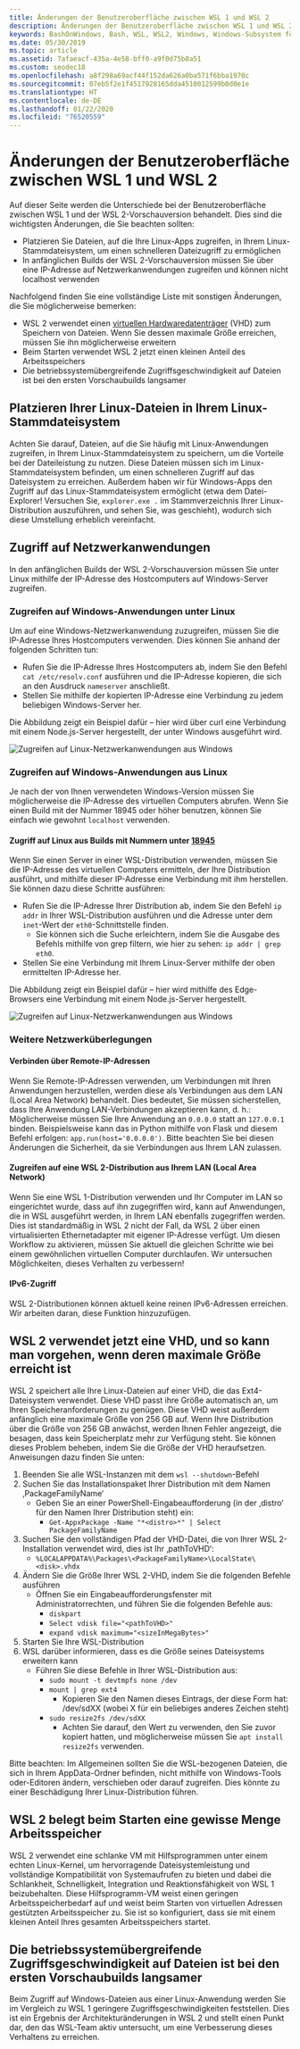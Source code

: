 ```yaml
---
title: Änderungen der Benutzeroberfläche zwischen WSL 1 und WSL 2
description: Änderungen der Benutzeroberfläche zwischen WSL 1 und WSL 2
keywords: BashOnWindows, Bash, WSL, WSL2, Windows, Windows-Subsystem für Linux, Windows-Subsystem, Ubuntu, Debian, Suse, Windows 10
ms.date: 05/30/2019
ms.topic: article
ms.assetid: 7afaeacf-435a-4e58-bff0-a9f0d75b8a51
ms.custom: seodec18
ms.openlocfilehash: a8f298a69acf44f152da626a0ba571f6bba1970c
ms.sourcegitcommit: 07eb5f2e1f4517928165dda4510012599b0d0e1e
ms.translationtype: HT
ms.contentlocale: de-DE
ms.lasthandoff: 01/22/2020
ms.locfileid: "76520559"
---
```

# <a name="user-experience-changes-between-wsl-1-and-wsl-2"></a>Änderungen der Benutzeroberfläche zwischen WSL 1 und WSL 2

Auf dieser Seite werden die Unterschiede bei der Benutzeroberfläche zwischen WSL 1 und der WSL 2-Vorschauversion behandelt. Dies sind die wichtigsten Änderungen, die Sie beachten sollten:

- Platzieren Sie Dateien, auf die Ihre Linux-Apps zugreifen, in Ihrem Linux-Stammdateisystem, um einen schnelleren Dateizugriff zu ermöglichen
- In anfänglichen Builds der WSL 2-Vorschauversion müssen Sie über eine IP-Adresse auf Netzwerkanwendungen zugreifen und können nicht localhost verwenden

Nachfolgend finden Sie eine vollständige Liste mit sonstigen Änderungen, die Sie möglicherweise bemerken:

- WSL 2 verwendet einen [virtuellen Hardwaredatenträger](https://en.wikipedia.org/wiki/VHD_(file_format)) (VHD) zum Speichern von Dateien. Wenn Sie dessen maximale Größe erreichen, müssen Sie ihn möglicherweise erweitern
- Beim Starten verwendet WSL 2 jetzt einen kleinen Anteil des Arbeitsspeichers
- Die betriebssystemübergreifende Zugriffsgeschwindigkeit auf Dateien ist bei den ersten Vorschaubuilds langsamer

## <a name="place-your-linux-files-in-your-linux-root-file-system"></a>Platzieren Ihrer Linux-Dateien in Ihrem Linux-Stammdateisystem
Achten Sie darauf, Dateien, auf die Sie häufig mit Linux-Anwendungen zugreifen, in Ihrem Linux-Stammdateisystem zu speichern, um die Vorteile bei der Dateileistung zu nutzen. Diese Dateien müssen sich im Linux-Stammdateisystem befinden, um einen schnelleren Zugriff auf das Dateisystem zu erreichen. Außerdem haben wir für Windows-Apps den Zugriff auf das Linux-Stammdateisystem ermöglicht (etwa dem Datei-Explorer! Versuchen Sie, `explorer.exe .` im Stammverzeichnis Ihrer Linux-Distribution auszuführen, und sehen Sie, was geschieht), wodurch sich diese Umstellung erheblich vereinfacht. 

## <a name="accessing-network-applications"></a>Zugriff auf Netzwerkanwendungen
In den anfänglichen Builds der WSL 2-Vorschauversion müssen Sie unter Linux mithilfe der IP-Adresse des Hostcomputers auf Windows-Server zugreifen.

### <a name="accessing-windows-applications-from-linux"></a>Zugreifen auf Windows-Anwendungen unter Linux
Um auf eine Windows-Netzwerkanwendung zuzugreifen, müssen Sie die IP-Adresse Ihres Hostcomputers verwenden. Dies können Sie anhand der folgenden Schritten tun:

- Rufen Sie die IP-Adresse Ihres Hostcomputers ab, indem Sie den Befehl `cat /etc/resolv.conf` ausführen und die IP-Adresse kopieren, die sich an den Ausdruck `nameserver` anschließt. 
- Stellen Sie mithilfe der kopierten IP-Adresse eine Verbindung zu jedem beliebigen Windows-Server her.

Die Abbildung zeigt ein Beispiel dafür – hier wird über curl eine Verbindung mit einem Node.js-Server hergestellt, der unter Windows ausgeführt wird. 

![Zugreifen auf Linux-Netzwerkanwendungen aus Windows](media/wsl2-network-l2w.png)

### <a name="accessing-linux-applications-from-windows"></a>Zugreifen auf Windows-Anwendungen aus Linux

Je nach der von Ihnen verwendeten Windows-Version müssen Sie möglicherweise die IP-Adresse des virtuellen Computers abrufen. Wenn Sie einen Build mit der Nummer 18945 oder höher benutzen, können Sie einfach wie gewohnt `localhost` verwenden. 

#### <a name="accessing-linux-on-builds-lower-than-18945"></a>Zugriff auf Linux aus Builds mit Nummern unter [18945](https://blogs.windows.com/windowsexperience/2019/07/26/announcing-windows-10-insider-preview-build-18945/)

Wenn Sie einen Server in einer WSL-Distribution verwenden, müssen Sie die IP-Adresse des virtuellen Computers ermitteln, der Ihre Distribution ausführt, und mithilfe dieser IP-Adresse eine Verbindung mit ihm herstellen. Sie können dazu diese Schritte ausführen:

- Rufen Sie die IP-Adresse Ihrer Distribution ab, indem Sie den Befehl `ip addr` in Ihrer WSL-Distribution ausführen und die Adresse unter dem `inet`-Wert der `eth0`-Schnittstelle finden.
   - Sie können sich die Suche erleichtern, indem Sie die Ausgabe des Befehls mithilfe von grep filtern, wie hier zu sehen: `ip addr | grep eth0`.
- Stellen Sie eine Verbindung mit Ihrem Linux-Server mithilfe der oben ermittelten IP-Adresse her.

Die Abbildung zeigt ein Beispiel dafür – hier wird mithilfe des Edge-Browsers eine Verbindung mit einem Node.js-Server hergestellt.

![Zugreifen auf Linux-Netzwerkanwendungen aus Windows](media/wsl2-network-w2l.jpg)

### <a name="other-networking-considerations"></a>Weitere Netzwerküberlegungen

#### <a name="connecting-via-remote-ip-addresses"></a>Verbinden über Remote-IP-Adressen

Wenn Sie Remote-IP-Adressen verwenden, um Verbindungen mit Ihren Anwendungen herzustellen, werden diese als Verbindungen aus dem LAN (Local Area Network) behandelt. Dies bedeutet, Sie müssen sicherstellen, dass Ihre Anwendung LAN-Verbindungen akzeptieren kann, d. h.: Möglicherweise müssen Sie Ihre Anwendung an `0.0.0.0` statt an `127.0.0.1` binden. Beispielsweise kann das in Python mithilfe von Flask und diesem Befehl erfolgen: `app.run(host='0.0.0.0')`. Bitte beachten Sie bei diesen Änderungen die Sicherheit, da sie Verbindungen aus Ihrem LAN zulassen. 

#### <a name="accessing-a-wsl2-distro-from-your-local-area-network-lan"></a>Zugreifen auf eine WSL 2-Distribution aus Ihrem LAN (Local Area Network)

Wenn Sie eine WSL 1-Distribution verwenden und Ihr Computer im LAN so eingerichtet wurde, dass auf ihn zugegriffen wird, kann auf Anwendungen, die in WSL ausgeführt werden, in Ihrem LAN ebenfalls zugegriffen werden. Dies ist standardmäßig in WSL 2 nicht der Fall, da WSL 2 über einen virtualisierten Ethernetadapter mit eigener IP-Adresse verfügt. Um diesen Workflow zu aktivieren, müssen Sie aktuell die gleichen Schritte wie bei einem gewöhnlichen virtuellen Computer durchlaufen. Wir untersuchen Möglichkeiten, dieses Verhalten zu verbessern!

#### <a name="ipv6-access"></a>IPv6-Zugriff

WSL 2-Distributionen können aktuell keine reinen IPv6-Adressen erreichen. Wir arbeiten daran, diese Funktion hinzuzufügen.

## <a name="understanding-wsl-2-uses-a-vhd-and-what-to-do-if-you-reach-its-max-size"></a>WSL 2 verwendet jetzt eine VHD, und so kann man vorgehen, wenn deren maximale Größe erreicht ist
WSL 2 speichert alle Ihre Linux-Dateien auf einer VHD, die das Ext4-Dateisystem verwendet. Diese VHD passt ihre Größe automatisch an, um Ihren Speicheranforderungen zu genügen. Diese VHD weist außerdem anfänglich eine maximale Größe von 256 GB auf. Wenn Ihre Distribution über die Größe von 256 GB anwächst, werden Ihnen Fehler angezeigt, die besagen, dass kein Speicherplatz mehr zur Verfügung steht. Sie können dieses Problem beheben, indem Sie die Größe der VHD heraufsetzen. Anweisungen dazu finden Sie unten:

1. Beenden Sie alle WSL-Instanzen mit dem `wsl --shutdown`-Befehl
2. Suchen Sie das Installationspaket Ihrer Distribution mit dem Namen ‚PackageFamilyName‘
   - Geben Sie an einer PowerShell-Eingabeaufforderung (in der ‚distro‘ für den Namen Ihrer Distribution steht) ein:
      - `Get-AppxPackage -Name "*<distro>*" | Select PackageFamilyName`
3. Suchen Sie den vollständigen Pfad der VHD-Datei, die von Ihrer WSL 2-Installation verwendet wird, dies ist Ihr ‚pathToVHD‘:
     - `%LOCALAPPDATA%\Packages\<PackageFamilyName>\LocalState\<disk>.vhdx`
4. Ändern Sie die Größe Ihrer WSL 2-VHD, indem Sie die folgenden Befehle ausführen
   - Öffnen Sie ein Eingabeaufforderungsfenster mit Administratorrechten, und führen Sie die folgenden Befehle aus:
      - `diskpart`
      - `Select vdisk file="<pathToVHD>"`
      - `expand vdisk maximum="<sizeInMegaBytes>"`
5. Starten Sie Ihre WSL-Distribution
6. WSL darüber informieren, dass es die Größe seines Dateisystems erweitern kann
   - Führen Sie diese Befehle in Ihrer WSL-Distribution aus:
      - `sudo mount -t devtmpfs none /dev`
      - `mount | grep ext4`
         - Kopieren Sie den Namen dieses Eintrags, der diese Form hat: /dev/sdXX (wobei X für ein beliebiges anderes Zeichen steht)
      - `sudo resize2fs /dev/sdXX`
         - Achten Sie darauf, den Wert zu verwenden, den Sie zuvor kopiert hatten, und möglicherweise müssen Sie `apt install resize2fs` verwenden.

Bitte beachten: Im Allgemeinen sollten Sie die WSL-bezogenen Dateien, die sich in Ihrem AppData-Ordner befinden, nicht mithilfe von Windows-Tools oder-Editoren ändern, verschieben oder darauf zugreifen. Dies könnte zu einer Beschädigung Ihrer Linux-Distribution führen.

## <a name="wsl-2-will-use-some-memory-on-startup"></a>WSL 2 belegt beim Starten eine gewisse Menge Arbeitsspeicher
WSL 2 verwendet eine schlanke VM mit Hilfsprogrammen unter einem echten Linux-Kernel, um hervorragende Dateisystemleistung und vollständige Kompatibilität von Systemaufrufen zu bieten und dabei die Schlankheit, Schnelligkeit, Integration und Reaktionsfähigkeit von WSL 1 beizubehalten. Diese Hilfsprogramm-VM weist einen geringen Arbeitsspeicherbedarf auf und weist beim Starten von virtuellen Adressen gestützten Arbeitsspeicher zu. Sie ist so konfiguriert, dass sie mit einem kleinen Anteil Ihres gesamten Arbeitsspeichers startet.

## <a name="cross-os-file-speed-will-be-slower-in-initial-preview-builds"></a>Die betriebssystemübergreifende Zugriffsgeschwindigkeit auf Dateien ist bei den ersten Vorschaubuilds langsamer
Beim Zugriff auf Windows-Dateien aus einer Linux-Anwendung werden Sie im Vergleich zu WSL 1 geringere Zugriffsgeschwindigkeiten feststellen. Dies ist ein Ergebnis der Architekturänderungen in WSL 2 und stellt einen Punkt dar, den das WSL-Team aktiv untersucht, um eine Verbesserung dieses Verhaltens zu erreichen.
